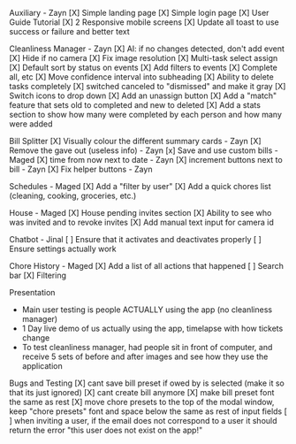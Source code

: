 Auxiliary - Zayn
[X] Simple landing page
[X] Simple login page
[X] User Guide Tutorial
[X] 2 Responsive mobile screens
[X] Update all toast to use success or failure and better text

Cleanliness Manager - Zayn
[X] AI: if no changes detected, don't add event
[X] Hide if no camera
[X] Fix image resolution
[X] Multi-task select assign
[X] Default sort by status on events
[X] Add filters to events
[X] Complete all, etc
[X] Move confidence interval into subheading
[X] Ability to delete tasks completely
[X] switched canceled to "dismissed" and make it gray
[X] Switch icons to drop down
[X] Add an unassign button
[X] Add a "match" feature that sets old to completed and new to deleted
[X] Add a stats section to show how many were completed by each person and how many were added

Bill Splitter
[X] Visually colour the different summary cards - Zayn
[X] Remove the gave out (useless info) - Zayn
[x] Save and use custom bills - Maged
[X] time from now next to date - Zayn
[X] increment buttons next to bill - Zayn
[X] Fix helper buttons - Zayn

Schedules - Maged
[X] Add a "filter by user"
[X] Add a quick chores list (cleaning, cooking, groceries, etc.)

House - Maged
[X] House pending invites section
[X] Ability to see who was invited and to revoke invites
[X] Add manual text input for camera id

Chatbot - Jinal
[ ] Ensure that it activates and deactivates properly
[ ] Ensure settings actually work

Chore History - Maged
[X] Add a list of all actions that happened
[ ] Search bar
[X] Filtering

Presentation

- Main user testing is people ACTUALLY using the app (no cleanliness manager)
- 1 Day live demo of us actually using the app, timelapse with how tickets change
- To test cleanliness manager, had people sit in front of computer, and receive 5 sets of before and after images and see how they use the application

Bugs and Testing
[X] cant save bill preset if owed by is selected (make it so that its just ignored)
[X] cant create bill anymore
[X] make bill preset font the same as rest
[X] move chore presets to the top of the modal window, keep "chore presets" font and space below the same as rest of input fields
[ ] when inviting a user, if the email does not correspond to a user it should return the error "this user does not exist on the app!"
